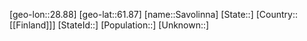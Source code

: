 ﻿---
location: [61.87,28.88]
type: City
tags:
- geo/City


SpocWebEntityId: 33981
isDeleted: false
confidential: public

---
[geo-lon::28.88]
[geo-lat::61.87]
[name::Savolinna]
[State::]
[Country::[[Finland]]]
[StateId::]
[Population::]
[Unknown::]

